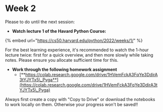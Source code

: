 # Week 2

Please to do until the next session:

* **Watch lecture 1 of the Havard Python Course:**

{% embed url="https://cs50.harvard.edu/python/2022/weeks/1/" %}

For the best learning experience, it's recommended to watch the 1-hour lecture twice: first for a quick overview, and then more slowly while taking notes. Please ensure you allocate sufficient time for this.

* **Work through the following homework assignment**
  * [**https://colab.research.google.com/drive/1HVemFckA3FqYe3DdirA3tYJYTx5\_Pvga**](https://colab.research.google.com/drive/1HVemFckA3FqYe3DdirA3tYJYTx5\_Pvga)

Always first create a copy with "Copy to Drive" or download the notebooks to work locally on them. Otherwise your progress won't be saved!!

